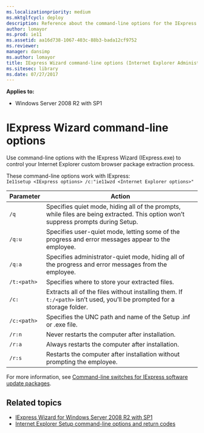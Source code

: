 ```yaml
---
ms.localizationpriority: medium
ms.mktglfcycl: deploy
description: Reference about the command-line options for the IExpress Wizard.
author: lomayor
ms.prod: ie11
ms.assetid: aa16d738-1067-403c-88b3-bada12cf9752
ms.reviewer: 
manager: dansimp
ms.author: lomayor
title: IExpress Wizard command-line options (Internet Explorer Administration Kit 11 for IT Pros)
ms.sitesec: library
ms.date: 07/27/2017
---
```



**Applies to:**
- Windows Server 2008 R2 with SP1

# IExpress Wizard command-line options
Use command-line options with the IExpress Wizard (IExpress.exe) to control your Internet Explorer custom browser package extraction process. 

These command-line options work with IExpress:<br>
`Ie11setup <IExpress options> /c:"ie11wzd <Internet Explorer options>"`

|Parameter |Action                                                                                      |
|----------|--------------------------------------------------------------------------------------------|
|`/q`   |Specifies quiet mode, hiding all of the prompts, while files are being extracted. This option won’t suppress prompts during Setup. |
|`/q:u` |Specifies user-quiet mode, letting some of the progress and error messages appear to the employee. |
|`/q:a` |Specifies administrator-quiet mode, hiding all of the progress and error messages from the employee. |
|`/t:<path>` |Specifies where to store your extracted files. |
|`/c:` |Extracts all of the files without installing them. If `t:/<path>` isn’t used, you’ll be prompted for a storage folder. |
|`/c:<path>` |Specifies the UNC path and name of the Setup .inf or .exe file. |
|`/r:n` |Never restarts the computer after installation. |
|`/r:a` |Always restarts the computer after installation. |
|`/r:s` |Restarts the computer after installation without prompting the employee. |

For more information, see [Command-line switches for IExpress software update packages](https://go.microsoft.com/fwlink/p/?LinkId=317973).

## Related topics
- [IExpress Wizard for Windows Server 2008 R2 with SP1](iexpress-wizard-for-win-server.md)
- [Internet Explorer Setup command-line options and return codes](ie-setup-command-line-options-and-return-codes.md)

